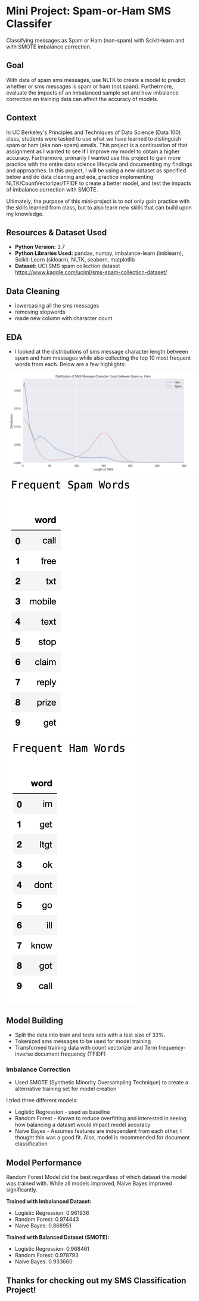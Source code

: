 # Mini Project: Spam-or-Ham SMS Classifer

Classifying messages as Spam or Ham (non-spam) with Scikit-learn and with SMOTE imbalance correction.


## Goal

With data of spam sms messages, use NLTK to create a model to predict whether or sms messages is spam or ham (not spam). Furthermore, evaluate the impacts of an imbalanced sample set and how imbalance correction on training data can affect the accuracy of models.


## Context

In UC Berkeley's Principles and Techniques of Data Science (Data 100) class, students were tasked to use what we have learned to distinguish spam or ham (aka non-spam) emails. This project is a continuation of that assignment as I wanted to see if I improve my model to obtain a higher accuracy. Furthermore, primarily I wanted use this project to gain more practice with the entire data science lifecycle and documenting my findings and approaches. In this project, I will be using a new dataset as specified below and do data cleaning and eda, practice implementing NLTK/CountVectorizer/TFIDF to create a better model, and test the impacts of imbalance correction with SMOTE. 

Ultimately, the purpose of this mini-project is to not only gain practice with the skills learned from class, but to also learn new skills that can build upon my knowledge.


## Resources & Dataset Used

* **Python Version:** 3.7
* **Python Libraries Used:** pandas, numpy, imbalance-learn (imblearn), Scikit-Learn (sklearn), NLTK, seaborn, matplotlib
* **Dataset:** UCI SMS spam collection dataset https://www.kaggle.com/uciml/sms-spam-collection-dataset/


## Data Cleaning

* lowercasing all the sms messages
* removing stopwords
* made new column with character count 

## EDA

* I looked at the distributions of sms message character length between spam and ham messages while also collecting the top 10 most frequent words from each. Below are a few highlights:

![](/images/char_hist.png)
![Frequent Spam Words](/images/spam_frequent.png) ![Frequent Ham Words](/images/ham_frequent.png)


## Model Building

* Split the data into train and tests sets with a test size of 33%.
* Tokenized sms messages to be used for model training
* Transformed training data with count vectorizer and Term frequency-inverse document frequency (TFIDF)

### Imbalance Correction

* Used SMOTE (Synthetic Minority Oversampling Technique) to create a alternative training set for model creation

I tried three different models:
* Logistic Regression - used as baseline
* Random Forest - Known to reduce overfitting and interested in seeing how balancing a dataset would impact model accuracy
* Naive Bayes - Assumes features are independent from each other, I thought this was a good fit. Also, model is recommended for document classification

## Model Performance

Random Forest Model did the best regardless of which dataset the model was trained with. While all models improved, Naive Bayes improved significantly. 

**Trained with Imbalanced Dataset:**
* Logistic Regression: 0.961936 
* Random Forest: 0.974443 
* Naive Bayes: 0.868951

**Trained with Balanced Dataset (SMOTE):**
* Logistic Regression: 0.968461
* Random Forest: 0.978793
* Naive Bayes: 0.933660


## Thanks for checking out my SMS Classification Project!



